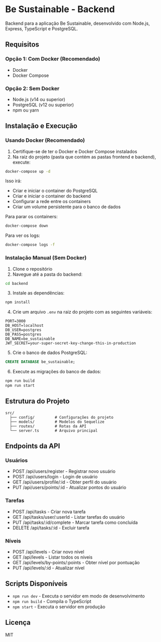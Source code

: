 # Be Sustainable - Backend

Backend para a aplicação Be Sustainable, desenvolvido com Node.js, Express, TypeScript e PostgreSQL.

## Requisitos

### Opção 1: Com Docker (Recomendado)
- Docker
- Docker Compose

### Opção 2: Sem Docker
- Node.js (v14 ou superior)
- PostgreSQL (v12 ou superior)
- npm ou yarn

## Instalação e Execução

### Usando Docker (Recomendado)

1. Certifique-se de ter o Docker e Docker Compose instalados
2. Na raiz do projeto (pasta que contém as pastas frontend e backend), execute:
```bash
docker-compose up -d
```

Isso irá:
- Criar e iniciar o container do PostgreSQL
- Criar e iniciar o container do backend
- Configurar a rede entre os containers
- Criar um volume persistente para o banco de dados

Para parar os containers:
```bash
docker-compose down
```

Para ver os logs:
```bash
docker-compose logs -f
```

### Instalação Manual (Sem Docker)

1. Clone o repositório
2. Navegue até a pasta do backend:
```bash
cd backend
```

3. Instale as dependências:
```bash
npm install
```

4. Crie um arquivo `.env` na raiz do projeto com as seguintes variáveis:
```env
PORT=3000
DB_HOST=localhost
DB_USER=postgres
DB_PASS=postgres
DB_NAME=be_sustainable
JWT_SECRET=your-super-secret-key-change-this-in-production
```

5. Crie o banco de dados PostgreSQL:
```sql
CREATE DATABASE be_sustainable;
```

6. Execute as migrações do banco de dados:
```bash
npm run build
npm run start
```

## Estrutura do Projeto

```
src/
  ├── config/         # Configurações do projeto
  ├── models/         # Modelos do Sequelize
  ├── routes/         # Rotas da API
  └── server.ts       # Arquivo principal
```

## Endpoints da API

### Usuários
- POST /api/users/register - Registrar novo usuário
- POST /api/users/login - Login de usuário
- GET /api/users/profile/:id - Obter perfil do usuário
- PUT /api/users/points/:id - Atualizar pontos do usuário

### Tarefas
- POST /api/tasks - Criar nova tarefa
- GET /api/tasks/user/:userId - Listar tarefas do usuário
- PUT /api/tasks/:id/complete - Marcar tarefa como concluída
- DELETE /api/tasks/:id - Excluir tarefa

### Níveis
- POST /api/levels - Criar novo nível
- GET /api/levels - Listar todos os níveis
- GET /api/levels/by-points/:points - Obter nível por pontuação
- PUT /api/levels/:id - Atualizar nível

## Scripts Disponíveis

- `npm run dev` - Executa o servidor em modo de desenvolvimento
- `npm run build` - Compila o TypeScript
- `npm start` - Executa o servidor em produção

## Licença

MIT 